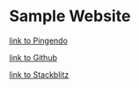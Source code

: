 # Sample Website
[link to Pingendo](https://pingendo5.netlify.app/GiorgioPingendo/sample/main)

[link to Github](https://github.com/GiorgioPingendo/sample)

[link to Stackblitz](https://stackblitz.com/github/GiorgioPingendo/sample)